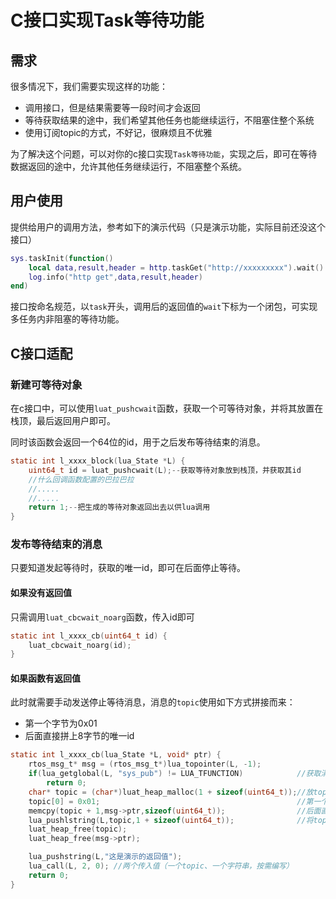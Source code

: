 # C接口实现Task等待功能

## 需求

很多情况下，我们需要实现这样的功能：

- 调用接口，但是结果需要等一段时间才会返回
- 等待获取结果的途中，我们希望其他任务也能继续运行，不阻塞住整个系统
- 使用订阅topic的方式，不好记，很麻烦且不优雅

为了解决这个问题，可以对你的c接口实现`Task等待功能`，实现之后，即可在等待数据返回的途中，允许其他任务继续运行，不阻塞整个系统。

## 用户使用

提供给用户的调用方法，参考如下的演示代码（只是演示功能，实际目前还没这个接口）

```lua
sys.taskInit(function()
    local data,result,header = http.taskGet("http://xxxxxxxxx").wait()
    log.info("http get",data,result,header)
end)
```

接口按命名规范，以`task`开头，调用后的返回值的`wait`下标为一个闭包，可实现多任务内非阻塞的等待功能。

## C接口适配

### 新建可等待对象

在c接口中，可以使用`luat_pushcwait`函数，获取一个可等待对象，并将其放置在栈顶，最后返回用户即可。

同时该函数会返回一个64位的id，用于之后发布等待结束的消息。

```c
static int l_xxxx_block(lua_State *L) {
    uint64_t id = luat_pushcwait(L);--获取等待对象放到栈顶，并获取其id
    //什么回调函数配置的巴拉巴拉
    //.....
    //.....
    return 1;--把生成的等待对象返回出去以供lua调用
}
```

### 发布等待结束的消息

只要知道发起等待时，获取的唯一id，即可在后面停止等待。

#### 如果没有返回值

只需调用`luat_cbcwait_noarg`函数，传入id即可

```c
static int l_xxxx_cb(uint64_t id) {
    luat_cbcwait_noarg(id);
}
```

#### 如果函数有返回值

此时就需要手动发送停止等待消息，消息的`topic`使用如下方式拼接而来：

- 第一个字节为0x01
- 后面直接拼上8字节的唯一id

```c
static int l_xxxx_cb(lua_State *L, void* ptr) {
    rtos_msg_t* msg = (rtos_msg_t*)lua_topointer(L, -1);
    if(lua_getglobal(L, "sys_pub") != LUA_TFUNCTION)            //获取消息发布函数
        return 0;
    char* topic = (char*)luat_heap_malloc(1 + sizeof(uint64_t));//放topic的缓冲区
    topic[0] = 0x01;                                            //第一个字节为0x01
    memcpy(topic + 1,msg->ptr,sizeof(uint64_t));                //后面直接拼上8字节的唯一id
    lua_pushlstring(L,topic,1 + sizeof(uint64_t));              //将topic塞入栈内
    luat_heap_free(topic);
    luat_heap_free(msg->ptr);

    lua_pushstring(L,"这是演示的返回值");
    lua_call(L, 2, 0); //两个传入值（一个topic、一个字符串，按需编写）
    return 0;
}
```
